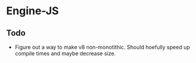 # Engine-JS

## Todo

- Figure out a way to make v8 non-monotithic. Should hoefully speed up compile times and maybe decrease size.